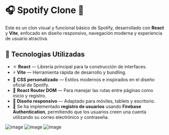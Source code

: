 # 🎧 Spotify Clone 🎵

Este es un clon visual y funcional básico de Spotify, desarrollado con **React** y **Vite**, enfocado en diseño responsivo, navegación moderna y experiencia de usuario atractiva.

## 🚀 Tecnologías Utilizadas

- ⚛️ **React** — Librería principal para la construcción de interfaces.
- ⚡ **Vite** — Herramienta rápida de desarrollo y bundling.
- 🎨 **CSS personalizado** — Estilos modernos e inspirados en el diseño oficial de Spotify.
- 🧭 **React Router DOM** — Para manejar las rutas entre páginas como inicio y registro.
- 📱 **Diseño responsivo** — Adaptado para móviles, tablets y escritorio.
- 🔐 Se ha implementado **registro de usuarios** usando **Firebase Authentication**, permitiendo que los usuarios creen una cuenta utilizando su correo electrónico y contraseña.

![image](https://github.com/user-attachments/assets/c395b89f-5fd1-436d-8ccb-4da90517e5e8)
![image](https://github.com/user-attachments/assets/77e451e3-3e78-4cb3-9c0d-10f21aaf146d)
![image](https://github.com/user-attachments/assets/9daf1cc0-31bf-4597-8f19-2271851d5c18)
